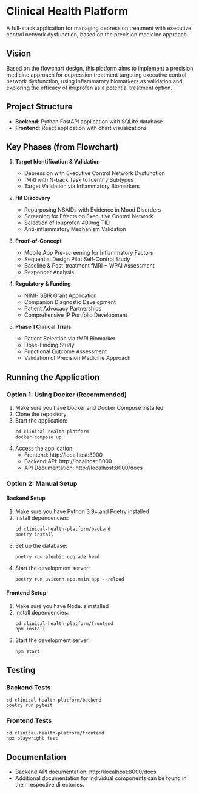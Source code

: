 # Clinical Health Platform

A full-stack application for managing depression treatment with executive control network dysfunction, based on the precision medicine approach.

## Vision

Based on the flowchart design, this platform aims to implement a precision medicine approach for depression treatment targeting executive control network dysfunction, using inflammatory biomarkers as validation and exploring the efficacy of ibuprofen as a potential treatment option.

## Project Structure

- **Backend**: Python FastAPI application with SQLite database
- **Frontend**: React application with chart visualizations

## Key Phases (from Flowchart)

1. **Target Identification & Validation**
   - Depression with Executive Control Network Dysfunction
   - fMRI with N-back Task to Identify Subtypes
   - Target Validation via Inflammatory Biomarkers

2. **Hit Discovery**
   - Repurposing NSAIDs with Evidence in Mood Disorders
   - Screening for Effects on Executive Control Network
   - Selection of Ibuprofen 400mg TID
   - Anti-inflammatory Mechanism Validation

3. **Proof-of-Concept**
   - Mobile App Pre-screening for Inflammatory Factors
   - Sequential Design Pilot Self-Control Study
   - Baseline & Post-treatment fMRI + WPAI Assessment
   - Responder Analysis

4. **Regulatory & Funding**
   - NIMH SBIR Grant Application
   - Companion Diagnostic Development
   - Patient Advocacy Partnerships
   - Comprehensive IP Portfolio Development

5. **Phase 1 Clinical Trials**
   - Patient Selection via fMRI Biomarker
   - Dose-Finding Study
   - Functional Outcome Assessment
   - Validation of Precision Medicine Approach

## Running the Application

### Option 1: Using Docker (Recommended)

1. Make sure you have Docker and Docker Compose installed
2. Clone the repository
3. Start the application:
   ```
   cd clinical-health-platform
   docker-compose up
   ```
4. Access the application:
   - Frontend: http://localhost:3000
   - Backend API: http://localhost:8000
   - API Documentation: http://localhost:8000/docs

### Option 2: Manual Setup

#### Backend Setup

1. Make sure you have Python 3.9+ and Poetry installed
2. Install dependencies:
   ```
   cd clinical-health-platform/backend
   poetry install
   ```
3. Set up the database:
   ```
   poetry run alembic upgrade head
   ```
4. Start the development server:
   ```
   poetry run uvicorn app.main:app --reload
   ```

#### Frontend Setup

1. Make sure you have Node.js installed
2. Install dependencies:
   ```
   cd clinical-health-platform/frontend
   npm install
   ```
3. Start the development server:
   ```
   npm start
   ```

## Testing

### Backend Tests

```
cd clinical-health-platform/backend
poetry run pytest
```

### Frontend Tests

```
cd clinical-health-platform/frontend
npx playwright test
```

## Documentation

- Backend API documentation: http://localhost:8000/docs
- Additional documentation for individual components can be found in their respective directories.
